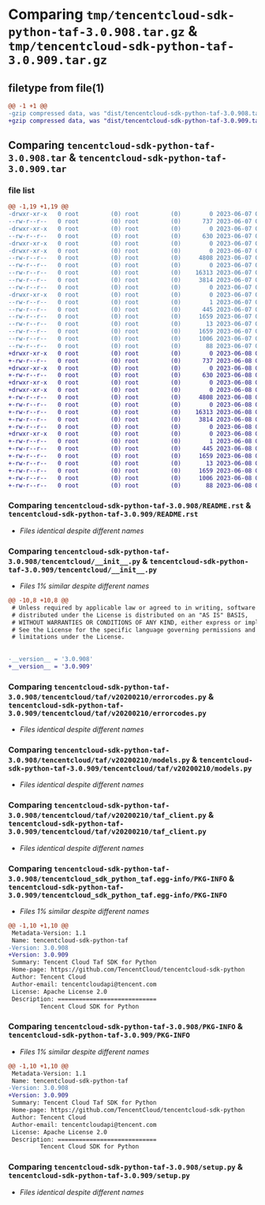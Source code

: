 # Comparing `tmp/tencentcloud-sdk-python-taf-3.0.908.tar.gz` & `tmp/tencentcloud-sdk-python-taf-3.0.909.tar.gz`

## filetype from file(1)

```diff
@@ -1 +1 @@
-gzip compressed data, was "dist/tencentcloud-sdk-python-taf-3.0.908.tar", last modified: Wed Jun  7 00:32:00 2023, max compression
+gzip compressed data, was "dist/tencentcloud-sdk-python-taf-3.0.909.tar", last modified: Thu Jun  8 00:32:53 2023, max compression
```

## Comparing `tencentcloud-sdk-python-taf-3.0.908.tar` & `tencentcloud-sdk-python-taf-3.0.909.tar`

### file list

```diff
@@ -1,19 +1,19 @@
-drwxr-xr-x   0 root         (0) root         (0)        0 2023-06-07 00:32:00.000000 tencentcloud-sdk-python-taf-3.0.908/
--rw-r--r--   0 root         (0) root         (0)      737 2023-06-07 00:32:00.000000 tencentcloud-sdk-python-taf-3.0.908/README.rst
-drwxr-xr-x   0 root         (0) root         (0)        0 2023-06-07 00:32:00.000000 tencentcloud-sdk-python-taf-3.0.908/tencentcloud/
--rw-r--r--   0 root         (0) root         (0)      630 2023-06-07 00:32:00.000000 tencentcloud-sdk-python-taf-3.0.908/tencentcloud/__init__.py
-drwxr-xr-x   0 root         (0) root         (0)        0 2023-06-07 00:32:00.000000 tencentcloud-sdk-python-taf-3.0.908/tencentcloud/taf/
-drwxr-xr-x   0 root         (0) root         (0)        0 2023-06-07 00:32:00.000000 tencentcloud-sdk-python-taf-3.0.908/tencentcloud/taf/v20200210/
--rw-r--r--   0 root         (0) root         (0)     4808 2023-06-07 00:32:00.000000 tencentcloud-sdk-python-taf-3.0.908/tencentcloud/taf/v20200210/errorcodes.py
--rw-r--r--   0 root         (0) root         (0)        0 2023-06-07 00:32:00.000000 tencentcloud-sdk-python-taf-3.0.908/tencentcloud/taf/v20200210/__init__.py
--rw-r--r--   0 root         (0) root         (0)    16313 2023-06-07 00:32:00.000000 tencentcloud-sdk-python-taf-3.0.908/tencentcloud/taf/v20200210/models.py
--rw-r--r--   0 root         (0) root         (0)     3814 2023-06-07 00:32:00.000000 tencentcloud-sdk-python-taf-3.0.908/tencentcloud/taf/v20200210/taf_client.py
--rw-r--r--   0 root         (0) root         (0)        0 2023-06-07 00:32:00.000000 tencentcloud-sdk-python-taf-3.0.908/tencentcloud/taf/__init__.py
-drwxr-xr-x   0 root         (0) root         (0)        0 2023-06-07 00:32:00.000000 tencentcloud-sdk-python-taf-3.0.908/tencentcloud_sdk_python_taf.egg-info/
--rw-r--r--   0 root         (0) root         (0)        1 2023-06-07 00:32:00.000000 tencentcloud-sdk-python-taf-3.0.908/tencentcloud_sdk_python_taf.egg-info/dependency_links.txt
--rw-r--r--   0 root         (0) root         (0)      445 2023-06-07 00:32:00.000000 tencentcloud-sdk-python-taf-3.0.908/tencentcloud_sdk_python_taf.egg-info/SOURCES.txt
--rw-r--r--   0 root         (0) root         (0)     1659 2023-06-07 00:32:00.000000 tencentcloud-sdk-python-taf-3.0.908/tencentcloud_sdk_python_taf.egg-info/PKG-INFO
--rw-r--r--   0 root         (0) root         (0)       13 2023-06-07 00:32:00.000000 tencentcloud-sdk-python-taf-3.0.908/tencentcloud_sdk_python_taf.egg-info/top_level.txt
--rw-r--r--   0 root         (0) root         (0)     1659 2023-06-07 00:32:00.000000 tencentcloud-sdk-python-taf-3.0.908/PKG-INFO
--rw-r--r--   0 root         (0) root         (0)     1006 2023-06-07 00:32:00.000000 tencentcloud-sdk-python-taf-3.0.908/setup.py
--rw-r--r--   0 root         (0) root         (0)       88 2023-06-07 00:32:00.000000 tencentcloud-sdk-python-taf-3.0.908/setup.cfg
+drwxr-xr-x   0 root         (0) root         (0)        0 2023-06-08 00:32:53.000000 tencentcloud-sdk-python-taf-3.0.909/
+-rw-r--r--   0 root         (0) root         (0)      737 2023-06-08 00:32:53.000000 tencentcloud-sdk-python-taf-3.0.909/README.rst
+drwxr-xr-x   0 root         (0) root         (0)        0 2023-06-08 00:32:53.000000 tencentcloud-sdk-python-taf-3.0.909/tencentcloud/
+-rw-r--r--   0 root         (0) root         (0)      630 2023-06-08 00:32:53.000000 tencentcloud-sdk-python-taf-3.0.909/tencentcloud/__init__.py
+drwxr-xr-x   0 root         (0) root         (0)        0 2023-06-08 00:32:53.000000 tencentcloud-sdk-python-taf-3.0.909/tencentcloud/taf/
+drwxr-xr-x   0 root         (0) root         (0)        0 2023-06-08 00:32:53.000000 tencentcloud-sdk-python-taf-3.0.909/tencentcloud/taf/v20200210/
+-rw-r--r--   0 root         (0) root         (0)     4808 2023-06-08 00:32:53.000000 tencentcloud-sdk-python-taf-3.0.909/tencentcloud/taf/v20200210/errorcodes.py
+-rw-r--r--   0 root         (0) root         (0)        0 2023-06-08 00:32:53.000000 tencentcloud-sdk-python-taf-3.0.909/tencentcloud/taf/v20200210/__init__.py
+-rw-r--r--   0 root         (0) root         (0)    16313 2023-06-08 00:32:53.000000 tencentcloud-sdk-python-taf-3.0.909/tencentcloud/taf/v20200210/models.py
+-rw-r--r--   0 root         (0) root         (0)     3814 2023-06-08 00:32:53.000000 tencentcloud-sdk-python-taf-3.0.909/tencentcloud/taf/v20200210/taf_client.py
+-rw-r--r--   0 root         (0) root         (0)        0 2023-06-08 00:32:53.000000 tencentcloud-sdk-python-taf-3.0.909/tencentcloud/taf/__init__.py
+drwxr-xr-x   0 root         (0) root         (0)        0 2023-06-08 00:32:53.000000 tencentcloud-sdk-python-taf-3.0.909/tencentcloud_sdk_python_taf.egg-info/
+-rw-r--r--   0 root         (0) root         (0)        1 2023-06-08 00:32:53.000000 tencentcloud-sdk-python-taf-3.0.909/tencentcloud_sdk_python_taf.egg-info/dependency_links.txt
+-rw-r--r--   0 root         (0) root         (0)      445 2023-06-08 00:32:53.000000 tencentcloud-sdk-python-taf-3.0.909/tencentcloud_sdk_python_taf.egg-info/SOURCES.txt
+-rw-r--r--   0 root         (0) root         (0)     1659 2023-06-08 00:32:53.000000 tencentcloud-sdk-python-taf-3.0.909/tencentcloud_sdk_python_taf.egg-info/PKG-INFO
+-rw-r--r--   0 root         (0) root         (0)       13 2023-06-08 00:32:53.000000 tencentcloud-sdk-python-taf-3.0.909/tencentcloud_sdk_python_taf.egg-info/top_level.txt
+-rw-r--r--   0 root         (0) root         (0)     1659 2023-06-08 00:32:53.000000 tencentcloud-sdk-python-taf-3.0.909/PKG-INFO
+-rw-r--r--   0 root         (0) root         (0)     1006 2023-06-08 00:32:53.000000 tencentcloud-sdk-python-taf-3.0.909/setup.py
+-rw-r--r--   0 root         (0) root         (0)       88 2023-06-08 00:32:53.000000 tencentcloud-sdk-python-taf-3.0.909/setup.cfg
```

### Comparing `tencentcloud-sdk-python-taf-3.0.908/README.rst` & `tencentcloud-sdk-python-taf-3.0.909/README.rst`

 * *Files identical despite different names*

### Comparing `tencentcloud-sdk-python-taf-3.0.908/tencentcloud/__init__.py` & `tencentcloud-sdk-python-taf-3.0.909/tencentcloud/__init__.py`

 * *Files 1% similar despite different names*

```diff
@@ -10,8 +10,8 @@
 # Unless required by applicable law or agreed to in writing, software
 # distributed under the License is distributed on an "AS IS" BASIS,
 # WITHOUT WARRANTIES OR CONDITIONS OF ANY KIND, either express or implied.
 # See the License for the specific language governing permissions and
 # limitations under the License.
 
 
-__version__ = '3.0.908'
+__version__ = '3.0.909'
```

### Comparing `tencentcloud-sdk-python-taf-3.0.908/tencentcloud/taf/v20200210/errorcodes.py` & `tencentcloud-sdk-python-taf-3.0.909/tencentcloud/taf/v20200210/errorcodes.py`

 * *Files identical despite different names*

### Comparing `tencentcloud-sdk-python-taf-3.0.908/tencentcloud/taf/v20200210/models.py` & `tencentcloud-sdk-python-taf-3.0.909/tencentcloud/taf/v20200210/models.py`

 * *Files identical despite different names*

### Comparing `tencentcloud-sdk-python-taf-3.0.908/tencentcloud/taf/v20200210/taf_client.py` & `tencentcloud-sdk-python-taf-3.0.909/tencentcloud/taf/v20200210/taf_client.py`

 * *Files identical despite different names*

### Comparing `tencentcloud-sdk-python-taf-3.0.908/tencentcloud_sdk_python_taf.egg-info/PKG-INFO` & `tencentcloud-sdk-python-taf-3.0.909/tencentcloud_sdk_python_taf.egg-info/PKG-INFO`

 * *Files 1% similar despite different names*

```diff
@@ -1,10 +1,10 @@
 Metadata-Version: 1.1
 Name: tencentcloud-sdk-python-taf
-Version: 3.0.908
+Version: 3.0.909
 Summary: Tencent Cloud Taf SDK for Python
 Home-page: https://github.com/TencentCloud/tencentcloud-sdk-python
 Author: Tencent Cloud
 Author-email: tencentcloudapi@tencent.com
 License: Apache License 2.0
 Description: ============================
         Tencent Cloud SDK for Python
```

### Comparing `tencentcloud-sdk-python-taf-3.0.908/PKG-INFO` & `tencentcloud-sdk-python-taf-3.0.909/PKG-INFO`

 * *Files 1% similar despite different names*

```diff
@@ -1,10 +1,10 @@
 Metadata-Version: 1.1
 Name: tencentcloud-sdk-python-taf
-Version: 3.0.908
+Version: 3.0.909
 Summary: Tencent Cloud Taf SDK for Python
 Home-page: https://github.com/TencentCloud/tencentcloud-sdk-python
 Author: Tencent Cloud
 Author-email: tencentcloudapi@tencent.com
 License: Apache License 2.0
 Description: ============================
         Tencent Cloud SDK for Python
```

### Comparing `tencentcloud-sdk-python-taf-3.0.908/setup.py` & `tencentcloud-sdk-python-taf-3.0.909/setup.py`

 * *Files identical despite different names*

